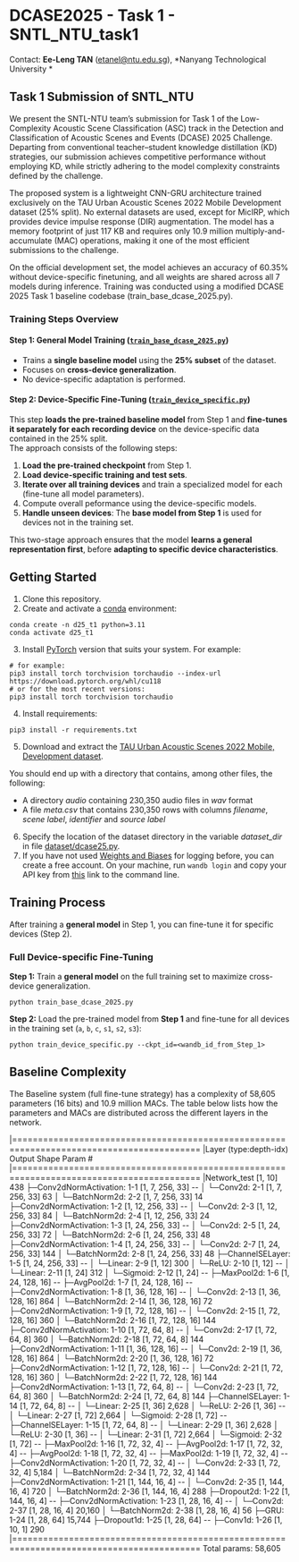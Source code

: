 # DCASE2025 - Task 1 - SNTL_NTU_task1

Contact: **Ee-Leng TAN** (etanel@ntu.edu.sg), *Nanyang Technological University *

## Task 1 Submission of SNTL_NTU

We present the SNTL-NTU team’s submission for Task 1 of the Low-Complexity Acoustic Scene Classification (ASC) track in the Detection and Classification of Acoustic Scenes and Events (DCASE) 2025 Challenge. Departing from conventional teacher–student knowledge distillation (KD) strategies, our submission achieves competitive performance without employing KD, while strictly adhering to the model complexity constraints defined by the challenge.

The proposed system is a lightweight CNN-GRU architecture trained exclusively on the TAU Urban Acoustic Scenes 2022 Mobile Development dataset (25% split). No external datasets are used, except for MicIRP, which provides device impulse response (DIR) augmentation. The model has a memory footprint of just 117 KB and requires only 10.9 million multiply-and-accumulate (MAC) operations, making it one of the most efficient submissions to the challenge.

On the official development set, the model achieves an accuracy of 60.35% without device-specific finetuning, and all weights are shared across all 7 models during inference. Training was conducted using a modified DCASE 2025 Task 1 baseline codebase (train_base_dcase_2025.py).
 

### **Training Steps Overview**
#### **Step 1: General Model Training ([`train_base_dcase_2025.py`](train_base_dcase_2025.py))**
- Trains a **single baseline model** using the **25% subset** of the dataset.
- Focuses on **cross-device generalization**.
- No device-specific adaptation is performed.

#### **Step 2: Device-Specific Fine-Tuning ([`train_device_specific.py`](train_device_specific.py))**
This step **loads the pre-trained baseline model** from Step 1 and **fine-tunes it separately for each recording device** on the device-specific 
data contained in the 25% split.  
The approach consists of the following steps:
1. **Load the pre-trained checkpoint** from Step 1.
2. **Load device-specific training and test sets**.
3. **Iterate over all training devices** and train a specialized model for each (fine-tune all model parameters).
4. Compute overall peformance using the device-specific models.
5. **Handle unseen devices**: The **base model from Step 1** is used for devices not in the training set.

This two-stage approach ensures that the model **learns a general representation first**, before **adapting to specific device characteristics**.

## Getting Started

1. Clone this repository.
2. Create and activate a [conda](https://docs.anaconda.com/free/miniconda/index.html) environment:

```
conda create -n d25_t1 python=3.11
conda activate d25_t1
```

3. Install [PyTorch](https://pytorch.org/get-started/previous-versions/) version that suits your system. For example:

```
# for example:
pip3 install torch torchvision torchaudio --index-url https://download.pytorch.org/whl/cu118
# or for the most recent versions:
pip3 install torch torchvision torchaudio
```

4. Install requirements:

```
pip3 install -r requirements.txt
```

5. Download and extract the [TAU Urban Acoustic Scenes 2022 Mobile, Development dataset](https://zenodo.org/records/6337421).

You should end up with a directory that contains, among other files, the following:
* A directory *audio* containing 230,350 audio files in *wav* format
* A file *meta.csv* that contains 230,350 rows with columns *filename*, *scene label*, *identifier* and *source label*

6. Specify the location of the dataset directory in the variable *dataset_dir* in file [dataset/dcase25.py](dataset/dcase25.py).
7. If you have not used [Weights and Biases](https://wandb.ai/site) for logging before, you can create a free account. On your
machine, run ```wandb login``` and copy your API key from [this](https://wandb.ai/authorize) link to the command line.

## Training Process

After training a **general model** in Step 1, you can fine-tune it for specific devices (Step 2).  

### Full Device-specific Fine-Tuning

**Step 1:** Train a **general model** on the full training set to maximize cross-device generalization.

```
python train_base_dcase_2025.py
```

**Step 2:** Load the pre-trained model from **Step 1** and fine-tune for all devices in the training set (`a`, `b`, `c`, `s1`, `s2`, `s3`):

```
python train_device_specific.py --ckpt_id=<wandb_id_from_Step_1>
```

## Baseline Complexity

The Baseline system (full fine-tune strategy) has a complexity of 58,605 parameters (16 bits) and 10.9 million MACs. The table below lists how the parameters
and MACs are distributed across the different layers in the network.

|==========================================================================================
|Layer (type:depth-idx)                   Output Shape              Param #
|==========================================================================================
|Network_test                             [1, 10]                   438
├─Conv2dNormActivation: 1-1              [1, 7, 256, 33]           --
│    └─Conv2d: 2-1                       [1, 7, 256, 33]           63
│    └─BatchNorm2d: 2-2                  [1, 7, 256, 33]           14
├─Conv2dNormActivation: 1-2              [1, 12, 256, 33]          --
│    └─Conv2d: 2-3                       [1, 12, 256, 33]          84
│    └─BatchNorm2d: 2-4                  [1, 12, 256, 33]          24
├─Conv2dNormActivation: 1-3              [1, 24, 256, 33]          --
│    └─Conv2d: 2-5                       [1, 24, 256, 33]          72
│    └─BatchNorm2d: 2-6                  [1, 24, 256, 33]          48
├─Conv2dNormActivation: 1-4              [1, 24, 256, 33]          --
│    └─Conv2d: 2-7                       [1, 24, 256, 33]          144
│    └─BatchNorm2d: 2-8                  [1, 24, 256, 33]          48
├─ChannelSELayer: 1-5                    [1, 24, 256, 33]          --
│    └─Linear: 2-9                       [1, 12]                   300
│    └─ReLU: 2-10                        [1, 12]                   --
│    └─Linear: 2-11                      [1, 24]                   312
│    └─Sigmoid: 2-12                     [1, 24]                   --
├─MaxPool2d: 1-6                         [1, 24, 128, 16]          --
├─AvgPool2d: 1-7                         [1, 24, 128, 16]          --
├─Conv2dNormActivation: 1-8              [1, 36, 128, 16]          --
│    └─Conv2d: 2-13                      [1, 36, 128, 16]          864
│    └─BatchNorm2d: 2-14                 [1, 36, 128, 16]          72
├─Conv2dNormActivation: 1-9              [1, 72, 128, 16]          --
│    └─Conv2d: 2-15                      [1, 72, 128, 16]          360
│    └─BatchNorm2d: 2-16                 [1, 72, 128, 16]          144
├─Conv2dNormActivation: 1-10             [1, 72, 64, 8]            --
│    └─Conv2d: 2-17                      [1, 72, 64, 8]            360
│    └─BatchNorm2d: 2-18                 [1, 72, 64, 8]            144
├─Conv2dNormActivation: 1-11             [1, 36, 128, 16]          --
│    └─Conv2d: 2-19                      [1, 36, 128, 16]          864
│    └─BatchNorm2d: 2-20                 [1, 36, 128, 16]          72
├─Conv2dNormActivation: 1-12             [1, 72, 128, 16]          --
│    └─Conv2d: 2-21                      [1, 72, 128, 16]          360
│    └─BatchNorm2d: 2-22                 [1, 72, 128, 16]          144
├─Conv2dNormActivation: 1-13             [1, 72, 64, 8]            --
│    └─Conv2d: 2-23                      [1, 72, 64, 8]            360
│    └─BatchNorm2d: 2-24                 [1, 72, 64, 8]            144
├─ChannelSELayer: 1-14                   [1, 72, 64, 8]            --
│    └─Linear: 2-25                      [1, 36]                   2,628
│    └─ReLU: 2-26                        [1, 36]                   --
│    └─Linear: 2-27                      [1, 72]                   2,664
│    └─Sigmoid: 2-28                     [1, 72]                   --
├─ChannelSELayer: 1-15                   [1, 72, 64, 8]            --
│    └─Linear: 2-29                      [1, 36]                   2,628
│    └─ReLU: 2-30                        [1, 36]                   --
│    └─Linear: 2-31                      [1, 72]                   2,664
│    └─Sigmoid: 2-32                     [1, 72]                   --
├─MaxPool2d: 1-16                        [1, 72, 32, 4]            --
├─AvgPool2d: 1-17                        [1, 72, 32, 4]            --
├─AvgPool2d: 1-18                        [1, 72, 32, 4]            --
├─MaxPool2d: 1-19                        [1, 72, 32, 4]            --
├─Conv2dNormActivation: 1-20             [1, 72, 32, 4]            --
│    └─Conv2d: 2-33                      [1, 72, 32, 4]            5,184
│    └─BatchNorm2d: 2-34                 [1, 72, 32, 4]            144
├─Conv2dNormActivation: 1-21             [1, 144, 16, 4]           --
│    └─Conv2d: 2-35                      [1, 144, 16, 4]           720
│    └─BatchNorm2d: 2-36                 [1, 144, 16, 4]           288
├─Dropout2d: 1-22                        [1, 144, 16, 4]           --
├─Conv2dNormActivation: 1-23             [1, 28, 16, 4]            --
│    └─Conv2d: 2-37                      [1, 28, 16, 4]            20,160
│    └─BatchNorm2d: 2-38                 [1, 28, 16, 4]            56
├─GRU: 1-24                              [1, 28, 64]               15,744
├─Dropout1d: 1-25                        [1, 28, 64]               --
├─Conv1d: 1-26                           [1, 10, 1]                290
|==========================================================================================
Total params: 58,605
